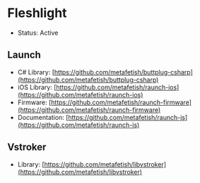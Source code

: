 # Fleshlight

* Status: Active

## Launch

* C\# Library: [https://github.com/metafetish/buttplug-csharp](https://github.com/metafetish/buttplug-csharp)
* iOS Library: [https://github.com/metafetish/raunch-ios](https://github.com/metafetish/raunch-ios)
* Firmware: [https://github.com/metafetish/raunch-firmware](https://github.com/metafetish/raunch-firmware)
* Documentation: [https://github.com/metafetish/raunch-js](https://github.com/metafetish/raunch-js)

## Vstroker

* Library: [https://github.com/metafetish/libvstroker](https://github.com/metafetish/libvstroker)



